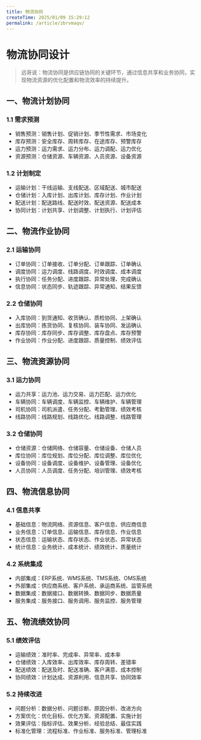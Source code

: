 ```yaml
---
title: 物流协同
createTime: 2025/01/09 15:29:12
permalink: /article/zbrvmaqv/
---
```

# 物流协同设计

> 远哥说：物流协同是供应链协同的关键环节，通过信息共享和业务协同，实现物流资源的优化配置和物流效率的持续提升。

## 一、物流计划协同

### 1.1 需求预测
- 销售预测：销售计划、促销计划、季节性需求、市场变化
- 库存预测：安全库存、周转库存、在途库存、预警库存
- 运力预测：运力需求、运力分布、运力调配、运力优化
- 资源预测：仓储资源、车辆资源、人员资源、设备资源

### 1.2 计划制定
- 运输计划：干线运输、支线配送、区域配送、城市配送
- 仓储计划：入库计划、出库计划、库存计划、作业计划
- 配送计划：配送路线、配送时效、配送资源、配送成本
- 协同计划：计划共享、计划调整、计划执行、计划评估

## 二、物流作业协同

### 2.1 运输协同
- 订单协同：订单接收、订单分配、订单跟踪、订单确认
- 调度协同：运力调度、线路调度、时效调度、成本调度
- 执行协同：任务分配、进度跟踪、异常处理、完成确认
- 信息协同：状态同步、轨迹跟踪、异常通知、结果反馈

### 2.2 仓储协同
- 入库协同：到货通知、收货确认、质检协同、上架确认
- 出库协同：拣货协同、复核协同、装车协同、发运确认
- 库存协同：库存同步、库存调整、库存盘点、库存预警
- 作业协同：作业分配、进度跟踪、质量控制、绩效评估

## 三、物流资源协同

### 3.1 运力协同
- 运力共享：运力池、运力交易、运力匹配、运力优化
- 车辆协同：车辆调度、车辆监控、车辆维护、车辆管理
- 司机协同：司机派遣、任务分配、考勤管理、绩效考核
- 线路协同：线路规划、线路优化、线路调整、线路管理

### 3.2 仓储协同
- 仓储资源：仓储网络、仓储容量、仓储设备、仓储人员
- 库位协同：库位规划、库位分配、库位调整、库位优化
- 设备协同：设备调度、设备维护、设备管理、设备优化
- 人员协同：人员调度、任务分配、培训管理、绩效考核

## 四、物流信息协同

### 4.1 信息共享
- 基础信息：物流网络、资源信息、客户信息、供应商信息
- 业务信息：订单信息、运输信息、库存信息、作业信息
- 状态信息：运输状态、库存状态、作业状态、异常状态
- 统计信息：业务统计、成本统计、绩效统计、质量统计

### 4.2 系统集成
- 内部集成：ERP系统、WMS系统、TMS系统、OMS系统
- 外部集成：供应商系统、客户系统、承运商系统、监管系统
- 数据集成：数据接口、数据转换、数据同步、数据质量
- 服务集成：服务接口、服务调用、服务监控、服务管理

## 五、物流绩效协同

### 5.1 绩效评估
- 运输绩效：准时率、完成率、异常率、成本率
- 仓储绩效：入库效率、出库效率、库存周转、差错率
- 配送绩效：配送及时、配送准确、客户满意、成本控制
- 协同绩效：计划达成、资源利用、信息共享、协同效率

### 5.2 持续改进
- 问题分析：数据分析、问题诊断、原因分析、改进方向
- 方案优化：优化目标、优化方案、资源配置、实施计划
- 效果评估：指标评估、效果分析、经验总结、最佳实践
- 标准化管理：流程标准、作业标准、服务标准、管理标准